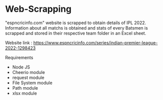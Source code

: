 # Web-Scrapping

"espncricinfo.com" website is scrapped to obtain details of IPL 2022. Information about all matchs is obtained and stats of every Batsmen is scrapped and stored in their respective team folder in an Excel sheet.

Website link : <https://www.espncricinfo.com/series/indian-premier-league-2022-1298423>

Requirements

- Node JS
- Cheerio module
- request module
- File System module
- Path module
- xlsx module
